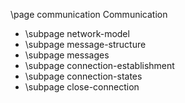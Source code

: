 \page communication Communication

* \subpage network-model
* \subpage message-structure
* \subpage messages
* \subpage connection-establishment
* \subpage connection-states
* \subpage close-connection
